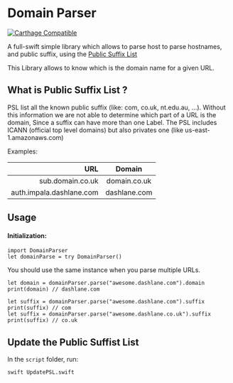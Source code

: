 # Domain Parser 
[![Carthage Compatible](https://img.shields.io/badge/Carthage-compatible-4BC51D.svg?style=flat)](https://github.com/Carthage/Carthage)


A full-swift simple library which allows to parse host to parse hostnames, and public suffix, using the [Public Suffix List](https://publicsuffix.org)

This Library allows to know which is the domain name for a given URL. 

## What is Public Suffix List ?

PSL list all the known public suffix  (like: com, co.uk, nt.edu.au, ...). 
Without this information we are not able to determine which part of a URL is the domain, Since a suffix can have more than one Label. 
The PSL includes ICANN (official top level domains) but also privates one (like us-east-1.amazonaws.com)

Examples: 

| URL                                     | Domain             |
|--------------------------------:|:-----------------:|
| sub.domain.co.uk               | domain.co.uk    |
| auth.impala.dashlane.com | dashlane.com    |


## Usage 

#### Initialization: 
```
import DomainParser
let domainParse = try DomainParser()
```

You should use the same instance when you parse multiple URLs.

``` 
let domain = domainParser.parse("awesome.dashlane.com").domain
print(domain) // dashlane.com
```


``` 
let suffix = domainParser.parse("awesome.dashlane.com").suffix
print(suffix) // com
let suffix = domainParser.parse("awesome.dashlane.co.uk").suffix
print(suffix) // co.uk
```

## Update the Public Suffist List 
In the `script` folder, run: 
``` 
swift UpdatePSL.swift 
```


